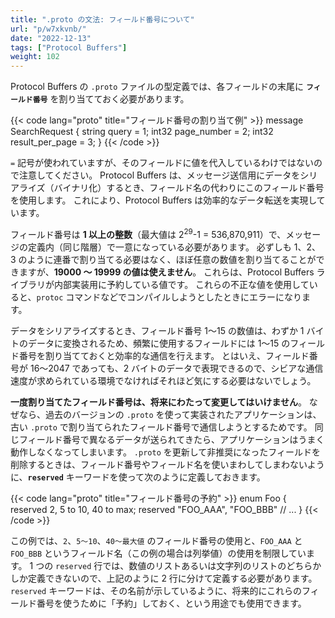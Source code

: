 ```yaml
---
title: ".proto の文法: フィールド番号について"
url: "p/w7xkvnb/"
date: "2022-12-13"
tags: ["Protocol Buffers"]
weight: 102
---
```


Protocol Buffers の `.proto` ファイルの型定義では、各フィールドの末尾に __`フィールド番号`__ を割り当てておく必要があります。

{{< code lang="proto" title="フィールド番号の割り当て例" >}}
message SearchRequest {
  string query = 1;
  int32 page_number = 2;
  int32 result_per_page = 3;
}
{{< /code >}}

`=` 記号が使われていますが、そのフィールドに値を代入しているわけではないので注意してください。
Protocol Buffers は、メッセージ送信用にデータをシリアライズ（バイナリ化）するとき、フィールド名の代わりにこのフィールド番号を使用します。
これにより、Protocol Buffers は効率的なデータ転送を実現しています。

フィールド番号は __1 以上の整数__（最大値は 2<sup>29</sup>-1 = 536,870,911）で、メッセージの定義内（同じ階層）で一意になっている必要があります。
必ずしも 1、2、3 のように連番で割り当てる必要はなく、ほぼ任意の数値を割り当てることができますが、__19000 ～ 19999 の値は使えません__。
これらは、Protocol Buffers ライブラリが内部実装用に予約している値です。
これらの不正な値を使用していると、`protoc` コマンドなどでコンパイルしようとしたときにエラーになります。

データをシリアライズするとき、フィールド番号 1～15 の数値は、わずか 1 バイトのデータに変換されるため、頻繁に使用するフィールドには 1～15 のフィールド番号を割り当てておくと効率的な通信を行えます。
とはいえ、フィールド番号が 16～2047 であっても、2 バイトのデータで表現できるので、シビアな通信速度が求められている環境でなければそれほど気にする必要はないでしょう。

__一度割り当てたフィールド番号は、将来にわたって変更してはいけません__。
なぜなら、過去のバージョンの `.proto` を使って実装されたアプリケーションは、古い `.proto` で割り当てられたフィールド番号で通信しようとするためです。
同じフィールド番号で異なるデータが送られてきたら、アプリケーションはうまく動作しなくなってしまいます。
`.proto` を更新して非推奨になったフィールドを削除するときは、フィールド番号やフィールド名を使いまわしてしまわないように、__`reserved`__ キーワードを使って次のように定義しておきます。

{{< code lang="proto" title="フィールド番号の予約" >}}
enum Foo {
  reserved 2, 5 to 10, 40 to max;
  reserved "FOO_AAA", "FOO_BBB"
  // ...
}
{{< /code >}}

この例では、`2`、`5～10`、`40～最大値` のフィールド番号の使用と、`FOO_AAA` と `FOO_BBB` というフィールド名（この例の場合は列挙値）の使用を制限しています。
1 つの `reserved` 行では、数値のリストあるいは文字列のリストのどちらかしか定義できないので、上記のように 2 行に分けて定義する必要があります。
`reserved` キーワードは、その名前が示しているように、将来的にこれらのフィールド番号を使うために「予約」しておく、という用途でも使用できます。

